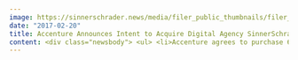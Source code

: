 ```yaml
---
image: https://sinnerschrader.news/media/filer_public_thumbnails/filer_public/06/b9/06b90b5b-a248-4b59-a106-c9b6b4732826/teaser_sinnerschrader_accenture.png__480x288_q85_crop_subsampling-2_upscale.jpg
date: "2017-02-20"
title: Accenture Announces Intent to Acquire Digital Agency SinnerSchrader AG to Drive Expansion of Accenture Interactive in Germany
content: <div class="newsbody"> <ul> <li>Accenture agrees to purchase 62% majority of shares in SinnerSchrader AG from the co-founder/CEO, CFO and other shareholders</li> <li>Public tender offer to remaining shareholders at EUR 9.00 per share, representing an attractive premium of 58% over the 12-month volume-weighted average share price and 31% over the 3-month volume-weighted average share price</li> <li>Co-founder Matthias Schrader to remain CEO of SinnerSchrader</li> <li>Acquisition will strengthen Accenture Interactive’s customer experience capabilities in Germany</li> </ul> <p> </p> <p><strong>Kronberg i. Ts./Hamburg, February 20, 2017 – </strong>Accenture (NYSE&#58; ACN) has announced its intent to acquire <a href="http&#58;//www.sinnerschrader.de/">SinnerSchrader AG</a>, one of the leading digital agencies in Germany. The acquisition will strengthen and expand the capabilities of Accenture’s digital agency, <a href="http&#58;//www.accenture.com/interactive">Accenture Interactive</a>, to provide customer experience services to clients in Germany. The two companies welcome the planned acquisition as a great opportunity for their clients and employees.</p> <p>Accenture has agreed to purchase a 62% majority of SinnerSchrader shares from co-founder and CEO Matthias Schrader, CFO Thomas Dyckhoff, and other shareholders at EUR 9.00 per share. Accenture also announced its intention to launch a public tender offer to all remaining shareholders at the same price. This represents an attractive premium of 58% over the 12-month volume-weighted average share price and 31% over the 3-month volume-weighted average share price before announcement.</p> <p>Additionally, Accenture and SinnerSchrader have signed an agreement outlining the relationship between SinnerSchrader and Accenture Interactive that aims to jointly develop digital transformation solutions through the combination of consulting, design and technology. Under the terms of the agreement, Matthias Schrader will retain his role as CEO of the company and, after a transition period, lead the joint digital agency business of Accenture Interactive in Germany, Austria and Switzerland. The SinnerSchrader leadership team is expected to expand the existing Accenture Interactive leadership team with additional expertise. The supervisory board of SinnerSchrader has approved this agreement.</p> <p>SinnerSchrader is a full-service digital agency that specializes in developing and implementing digital products, services, and marketing solutions. It has approximately 500 employees in studios in Hamburg, Berlin, Frankfurt, Munich, Prague and Hanover. Its clients include Allianz, Audi, BMW, comdirect bank, ERGO, Telefonica, TUI, Unitymedia and VW.</p> <p>With this acquisition, Accenture will take another major step in expanding its digital agency, Accenture Interactive, in Germany. The acquisition will strengthen Accenture Interactive’s capabilities in customer experience design as well as development of digital strategies and mobile offerings, and deepen its eCommerce and content marketing offerings.</p> <p>Accenture Interactive is the world’s biggest and fastest-growing digital agency, according to the latest <a href="https&#58;//newsroom.accenture.com/news/accenture-interactive-named-worlds-biggest-and-fastest-growing-digital-agency-network-by-advertising-age-in-annual-agency-report.htm">agency ranking by <em>Advertising Age</em></a><em>. </em>It offers digital customer experience services ranging from creative to technology, spanning experience design, marketing, content and commerce.</p> <p>SinnerSchrader will be Accenture Interactive’s tenth acquisition globally since 2013. Most recently, Accenture bought London-based creative agency <a href="https&#58;//newsroom.accenture.com/news/accenture-acquires-creative-agency-karmarama-to-expand-its-brand-strategy-mobile-experience-capabilities-in-the-uk.htm">Karmarama</a>. Other acquisitions include global design and innovation consultancy <a href="http&#58;//www.fjordnet,com">Fjord</a> which also has studios in Berlin and Zurich.</p> <p>“With SinnerSchrader, we continue to build out Accenture Interactive’s position as a leading digital customer experience agency”, said <a href="https&#58;//www.accenture.com/us-en/company-brian-whipple">Brian Whipple</a>, head of Accenture Interactive. “We combine design, innovation and the culture of an agency with the integration, scale, and technology of Accenture – and a laser-focus on helping clients create great customer experiences.”</p> <p>”The planned acquisition will benefit our clients and employees as well as our shareholders,” said Matthias Schrader, co-founder and CEO of SinnerSchrader. ”Linking our interdisciplinary culture spanning consulting, design and technology with the global organization, technology skills, and industry expertise of Accenture and Accenture Interactive will enable us to service our clients more broadly and on a global scale. Our talents will have access to new and exciting projects and career opportunities.”</p> <p>“Technology and consumer expectations are changing fast, challenging companies every day to create meaningful experiences for their customers”, said Rainer Balensiefer, head of Accenture Interactive Germany, Austria and Switzerland. “This is an area where Matthias Schrader and his team have significant expertise and experience, which we will leverage to jointly drive our clients’ digital businesses.”</p> <p>“SinnerSchrader’ highly sought-after skills will go a long way in securing our position as one of the leading providers for digital transformation in Germany,” said Frank Riemensperger, country managing director of Accenture Germany. “We are pleased to welcome the SinnerSchrader team and its distinctive digital agency culture.”</p> <p>The transaction is subject to customary closing conditions and is expected to close in the first half of CY 2017.</p> <p>Deutsche Bank acts as financial advisor to Accenture for the transaction. SinnerSchrader has retained M.M.Warburg &amp; CO as financial advisor.</p> <p><strong>About Accenture</strong><br/> Accenture is a leading global professional services company, providing a broad range of services and solutions in strategy, consulting, digital, technology and operations. Combining unmatched experience and specialized skills across more than 40 industries and all business functions – underpinned by the world’s largest delivery network – Accenture works at the intersection of business and technology to help clients improve their performance and create sustainable value for their stakeholders. With more than 394,000 people serving clients in more than 120 countries, Accenture drives innovation to improve the way the world works and lives. Visit us at <a href="http&#58;//www.accenture.com">www.accenture.com</a>.</p> <p><a href="http&#58;//www.accenture.com/interactive">Accenture Interactive</a>, part of <a href="http&#58;//www.accenture.com/digital">Accenture Digital,</a> helps the world’s leading brands drive superior marketing performance across the full multichannel customer experience. Accenture Interactive offers integrated, industrialized and industry-driven digital transformation and marketing solutions. It was named the world’s largest and fastest-growing digital agency in the latest Ad Age Agency Report. To learn more follow us <a href="http&#58;//www.twitter.com/accenturesocial">@accenturesocial</a> and visit <a href="http&#58;//www.accenture.com/interactive">www.accenture.com/interactive</a>.</p> <p><strong>About SinnerSchrader</strong><br/> SinnerSchrader is one of Europe’s leading digital agencies with a focus on the design and development of digital products and services. Its team of more than 500 build marketing solutions for brands including Allianz, Audi, comdirect bank, ERGO, Telefonica, TUI, Unitymedia and VW. Founded in 1996 and a public company since 1999, SinnerSchrader has offices in Hamburg, Berlin, Frankfurt, Munich, Prague and Hanover.</p> <p><strong>Contacts&#58;</strong><br/> Carmen Fesenbeck<br/> SinnerSchrader AG<br/> <a href="mailto&#58;carmen.fesenbeck@sinnerschrader.com">carmen.fesenbeck@sinnerschrader.com</a></p> <p>Dr. Thomas Wittek<br/> Accenture Deutschland<br/> <a href="mailto&#58;carmen.fesenbeck@sinnerschrader.com">thomas.wittek@accenture.com</a>  </p> <p><strong>Legal Disclaimer</strong><br/> The execution of the offer is subject to approval of the offer document by the Federal Financial Supervisory Authority (Bundesanstalt für Finanzdienstleistungsaufsicht) and, following such approval, will be made available at <a href="http&#58;//accenture.de/company-acquisition">http&#58;//accenture.de/company-acquisition</a>. This press release does not constitute an announcement pursuant to the German Securities Acquisition and Takeover Act (Wertpapiererwerbs- und Übernahmegesetz) nor any other laws or regulations applicable to the intended takeover offer. This press release does not constitute an invitation to make an offer to sell shares in SinnerSchrader AG or an offer to purchase shares in SinnerSchrader AG. The offer document will be published following approval by the German Federal Financial Supervisory Authority (BaFin). Accenture will not carry out a takeover offer under any jurisdiction other than Germany, particularly not in the United States of America, Canada, Australia or Japan. The shares referenced herein have not been and will not be registered under the U.S. Securities Act of 1933, as amended (the “Securities Act”), or with any securities regulatory authority of any state or any other jurisdiction of the USA. Securities may only be offered or sold within the USA pursuant to, or in a transaction not subject to or exempt from, the registration requirement of the Securities Act. There will be no public offering in the USA.</p> <p> </p> <p><strong>Accenture Safe Harbor Statement under The Private Securities Litigation Reform Act of 1995</strong><br/> Except for the historical information and discussions contained herein, statements in this news release may constitute forward-looking statements within the meaning of the Private Securities Litigation Reform Act of 1995. Words such as “may,” “will,” “should,” “likely,” “anticipates,” “expects,” “intends,” “plans,” “projects,” “believes,” “estimates,” “positioned,” “outlook” and similar expressions are used to identify these forward-looking statements. These statements involve a number of risks, uncertainties and other factors that could cause actual results to differ materially from those expressed or implied. These include, without limitation, risks that&#58; Accenture and SinnerSchrader will not be able to close the transaction in the time period anticipated, or at all, which is dependent on the parties’ ability to satisfy certain closing conditions; the transaction might not achieve the anticipated benefits for Accenture; Accenture’s results of operations could be adversely affected by volatile, negative or uncertain economic conditions and the effects of these conditions on the company’s clients’ businesses and levels of business activity; Accenture’s business depends on generating and maintaining ongoing, profitable client demand for the company’s services and solutions including through the adaptation and expansion of its services and solutions in response to ongoing changes in technology and offerings, and a significant reduction in such demand or an inability to respond to the changing technological environment could materially affect the company’s results of operations; if Accenture is unable to keep its supply of skills and resources in balance with client demand around the world and attract and retain professionals with strong leadership skills, the company’s business, the utilization rate of the company’s professionals and the company’s results of operations may be materially adversely affected; the markets in which Accenture competes are highly competitive, and Accenture might not be able to compete effectively; Accenture could have liability or Accenture’s reputation could be damaged if the company fails to protect client and/or company data from security breaches or cyberattacks; Accenture’s profitability could materially suffer if the company is unable to obtain favorable pricing for its services and solutions, if the company is unable to remain competitive, if its cost-management strategies are unsuccessful or if it experiences delivery inefficiencies; changes in Accenture’s level of taxes, as well as audits, investigations and tax proceedings, or changes in tax laws or in their interpretation or enforcement, could have a material adverse effect on the company’s effective tax rate, results of operations, cash flows and financial condition; Accenture’s results of operations could be materially adversely affected by fluctuations in foreign currency exchange rates; Accenture’s business could be materially adversely affected if the company incurs legal liability; Accenture’s work with government clients exposes the company to additional risks inherent in the government contracting environment; Accenture might not be successful at identifying, acquiring, investing in or integrating businesses, entering into joint ventures or divesting businesses; Accenture’s Global Delivery Network is increasingly concentrated in India and the Philippines, which may expose it to operational risks; as a result of Accenture’s geographically diverse operations and its growth strategy to continue geographic expansion, the company is more susceptible to certain risks; adverse changes to Accenture’s relationships with key alliance partners or in the business of its key alliance partners could adversely affect the company’s results of operations; Accenture’s services or solutions could infringe upon the intellectual property rights of others or the company might lose its ability to utilize the intellectual property of others; if Accenture is unable to protect its intellectual property rights from unauthorized use or infringement by third parties, its business could be adversely affected; Accenture’s ability to attract and retain business and employees may depend on its reputation in the marketplace; if Accenture is unable to manage the organizational challenges associated with its size, the company might be unable to achieve its business objectives; any changes to the estimates and assumptions that Accenture makes in connection with the preparation of its consolidated financial statements could adversely affect its financial results; many of Accenture’s contracts include payments that link some of its fees to the attainment of performance or business targets and/or require the company to meet specific service levels, which could increase the variability of the company’s revenues and impact its margins; Accenture’s results of operations and share price could be adversely affected if it is unable to maintain effective internal controls; Accenture may be subject to criticism and negative publicity related to its incorporation in Ireland; as well as the risks, uncertainties and other factors discussed under the “Risk Factors” heading in Accenture plc’s most recent annual report on Form 10-K and other documents filed with or furnished to the Securities and Exchange Commission. Statements in this news release speak only as of the date they were made, and Accenture undertakes no duty to update any forward-looking statements made in this news release or to conform such statements to actual results or changes in Accenture’s expectations.</p> <p> <a class="news-backlink" href="/en/"> <svg class="svg-ico svg-ico--arrow-left"> <use xlink&#58;href="#arrow-down"></use> </svg>Back to the overview </a> </p> </div>
---
```


